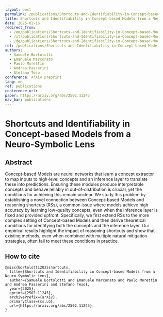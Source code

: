 ```yaml
---
layout: post
permalink: /publications/Shortcuts-and-Identifiability-in-Concept-based-Models-from-a-Neuro-Symbolic-Lens.html
title: Shortcuts and Identifiability in Concept-based Models from a Neuro-Symbolic Lens
date: 2025-02-16
redirect_from:
  - /en/publications/Shortcuts-and-Identifiability-in-Concept-based-Models-from-a-Neuro-Symbolic-Lens.html
  - /it/publications/Shortcuts-and-Identifiability-in-Concept-based-Models-from-a-Neuro-Symbolic-Lens.html
  - /de/publications/Shortcuts-and-Identifiability-in-Concept-based-Models-from-a-Neuro-Symbolic-Lens.html
ref: /publications/Shortcuts-and-Identifiability-in-Concept-based-Models-from-a-Neuro-Symbolic-Lens.html
authors:
  - Samuele Bortolotti
  - Emanuele Marconato
  - Paolo Morettin
  - Andrea Passerini
  - Stefano Teso
conference: ArXiv preprint
lang: en
ref: publications
conference_url: 
paper: https://arxiv.org/abs/2502.11245
nav_bar: publications
---
```


# Shortcuts and Identifiability in Concept-based Models from a Neuro-Symbolic Lens

## Abstract

Concept-based Models are neural networks that learn a concept extractor to map inputs to high-level concepts and an inference layer to translate these into predictions. Ensuring these modules produce interpretable concepts and behave reliably in out-of-distribution is crucial, yet the conditions for achieving this remain unclear. We study this problem by establishing a novel connection between Concept-based Models and reasoning shortcuts (RSs), a common issue where models achieve high accuracy by learning low-quality concepts, even when the inference layer is fixed and provided upfront. Specifically, we first extend RSs to the more complex setting of Concept-based Models and then derive theoretical conditions for identifying both the concepts and the inference layer. Our empirical results highlight the impact of reasoning shortcuts and show that existing methods, even when combined with multiple natural mitigation strategies, often fail to meet these conditions in practice. 

## How to cite

```
@misc{bortolotti2025shortcuts,
  title={Shortcuts and Identifiability in Concept-based Models from a Neuro-Symbolic Lens}, 
  author={Samuele Bortolotti and Emanuele Marconato and Paolo Morettin and Andrea Passerini and Stefano Teso},
  year={2025},
  eprint={2502.11245},
  archivePrefix={arXiv},
  primaryClass={cs.LG},
  url={https://arxiv.org/abs/2502.11245}, 
}
```